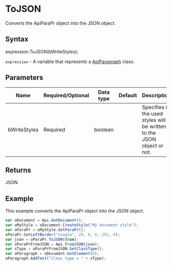 # ToJSON

Converts the ApiParaPr object into the JSON object.

## Syntax

expression.ToJSON(bWriteStyles);

`expression` - A variable that represents a [ApiParagraph](../ApiParagraph.md) class.

## Parameters

| **Name** | **Required/Optional** | **Data type** | **Default** | **Description** |
| ------------- | ------------- | ------------- | ------------- | ------------- |
| bWriteStyles | Required | boolean |  | Specifies if the used styles will be written to the JSON object or not. |

## Returns

JSON

## Example

This example converts the ApiParaPr object into the JSON object.

```javascript
var oDocument = Api.GetDocument();
var oMyStyle = oDocument.CreateStyle("My document style");
var oParaPr = oMyStyle.GetParaPr();
oParaPr.SetLeftBorder("single", 24, 0, 0, 255, 0);
var json = oParaPr.ToJSON(true);
var oParaPrFromJSON = Api.FromJSON(json);
var sType = oParaPrFromJSON.GetClassType();
var oParagraph = oDocument.GetElement(0);
oParagraph.AddText("Class type = " + sType);
```
